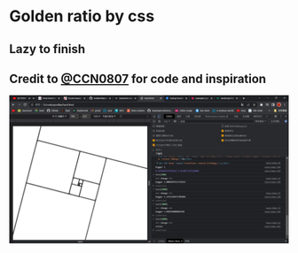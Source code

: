 # Golden ratio by css # 
## Lazy to finish ##

## Credit to [@CCN0807](https://github.com/CCN0807) for code and inspiration ##
![photo](main.jpg)